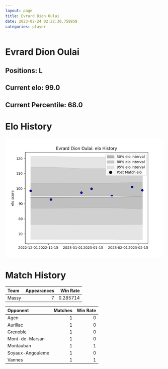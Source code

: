 ```yaml
---  
layout: page  
title: Evrard Dion Oulai  
date: 2023-02-24 02:22:30.758858  
categories: player  
---
```

# Evrard Dion Oulai

## Positions: L

## Current elo: 99.0

## Current Percentile: 68.0

# Elo History


![elo history](history_EvrardDionOulai.png)
# Match History


| Team   |   Appearances |   Win Rate |
|:-------|--------------:|-----------:|
| Massy  |             7 |   0.285714 |

| Opponent         |   Matches |   Win Rate |
|:-----------------|----------:|-----------:|
| Agen             |         1 |          0 |
| Aurillac         |         1 |          0 |
| Grenoble         |         1 |          0 |
| Mont-de-Marsan   |         1 |          0 |
| Montauban        |         1 |          1 |
| Soyaux-Angouleme |         1 |          0 |
| Vannes           |         1 |          1 |